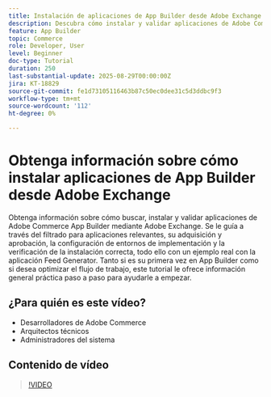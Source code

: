 ```yaml
---
title: Instalación de aplicaciones de App Builder desde Adobe Exchange
description: Descubra cómo instalar y validar aplicaciones de Adobe Commerce App Builder mediante Adobe Exchange.
feature: App Builder
topic: Commerce
role: Developer, User
level: Beginner
doc-type: Tutorial
duration: 250
last-substantial-update: 2025-08-29T00:00:00Z
jira: KT-18829
source-git-commit: fe1d73105116463b87c50ec0dee31c5d3ddbc9f3
workflow-type: tm+mt
source-wordcount: '112'
ht-degree: 0%

---
```



# Obtenga información sobre cómo instalar aplicaciones de App Builder desde Adobe Exchange

Obtenga información sobre cómo buscar, instalar y validar aplicaciones de Adobe Commerce App Builder mediante Adobe Exchange. Se le guía a través del filtrado para aplicaciones relevantes, su adquisición y aprobación, la configuración de entornos de implementación y la verificación de la instalación correcta, todo ello con un ejemplo real con la aplicación Feed Generator. Tanto si es su primera vez en App Builder como si desea optimizar el flujo de trabajo, este tutorial le ofrece información general práctica paso a paso para ayudarle a empezar.


## ¿Para quién es este vídeo?

- Desarrolladores de Adobe Commerce
- Arquitectos técnicos
- Administradores del sistema

## Contenido de vídeo

>[!VIDEO](https://video.tv.adobe.com/v/3471527/?learn=on&enablevpops&captions=spa)
